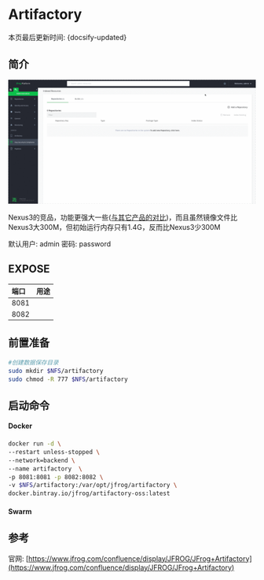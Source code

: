 
# Artifactory

本页最后更新时间: {docsify-updated}

## 简介

![](../../images/jfrog.gif)

Nexus3的竞品，功能更强大一些\([与其它产品的对比](https://www.eficode.com/blog/artifactory-nexus-proget)\)，而且虽然镜像文件比Nexus3大300M，但初始运行内存只有1.4G，反而比Nexus3少300M

默认用户: admin
密码: password

## EXPOSE

| 端口 | 用途 |
| :--- | :--- |
| 8081 |  |
| 8082 |  |

## 前置准备

```bash
#创建数据保存目录
sudo mkdir $NFS/artifactory
sudo chmod -R 777 $NFS/artifactory
```

## 启动命令

<!-- tabs:start -->
#### **Docker**
```bash
docker run -d \
--restart unless-stopped \
--network=backend \
--name artifactory  \
-p 8081:8081 -p 8082:8082 \
-v $NFS/artifactory:/var/opt/jfrog/artifactory \
docker.bintray.io/jfrog/artifactory-oss:latest
```


#### **Swarm**


<!-- tabs:end -->



## 参考

官网: [https://www.jfrog.com/confluence/display/JFROG/JFrog+Artifactory](https://www.jfrog.com/confluence/display/JFROG/JFrog+Artifactory)

